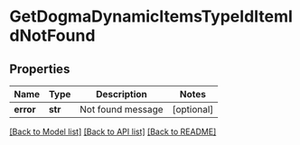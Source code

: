 # GetDogmaDynamicItemsTypeIdItemIdNotFound

## Properties
Name | Type | Description | Notes
------------ | ------------- | ------------- | -------------
**error** | **str** | Not found message | [optional] 

[[Back to Model list]](../README.md#documentation-for-models) [[Back to API list]](../README.md#documentation-for-api-endpoints) [[Back to README]](../README.md)


